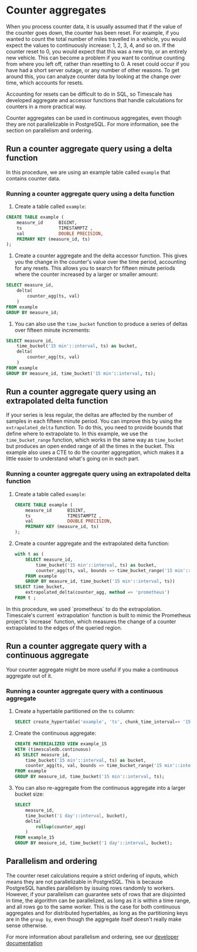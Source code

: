 # Counter aggregates
When you process counter data, it is usually assumed that if the value of the
counter goes down, the counter has been reset. For example, if you wanted to
count the total number of miles travelled in a vehicle, you would expect the
values to continuously increase: 1, 2, 3, 4, and so on. If the counter reset to
0, you would expect that this was a new trip, or an entirely new vehicle. This
can become a problem if you want to continue counting from where you left off,
rather than resetting to 0. A reset could occur if you have had a short server
outage, or any number of other reasons. To get around this, you can analyze
counter data by looking at the change over time, which accounts for resets.

Accounting for resets can be difficult to do in SQL, so Timescale has developed
aggregate and accessor functions that handle calculations for counters in a more
practical way.

<highlight type="note">
Counter aggregates can be used in continuous aggregates, even though they are
not parallelizable in PostgreSQL. For more information, see the section on
parallelism and ordering.
</highlight>

## Run a counter aggregate query using a delta function
In this procedure, we are using an example table called `example` that contains
counter data.

<procedure>

### Running a counter aggregate query using a delta function
1.  Create a table called `example`:
  ```sql
  CREATE TABLE example (
      measure_id      BIGINT,
      ts              TIMESTAMPTZ ,
      val             DOUBLE PRECISION,
      PRIMARY KEY (measure_id, ts)
  );
  ```
1.  Create a counter aggregate and the delta accessor function. This gives you the change in the counter's value over the time period, accounting for any resets. This allows you to search for fifteen minute periods where the counter increased by a larger or smaller amount:
  ```sql
  SELECT measure_id,
      delta(
          counter_agg(ts, val)
      )
  FROM example
  GROUP BY measure_id;
  ```
1.  You can also use the `time_bucket` function to produce a series of deltas over fifteen minute increments:
  ```sql
  SELECT measure_id,
      time_bucket('15 min'::interval, ts) as bucket,
      delta(
          counter_agg(ts, val)
      )
  FROM example
  GROUP BY measure_id, time_bucket('15 min'::interval, ts);
  ```

</procedure>

## Run a counter aggregate query using an extrapolated delta function
If your series is less regular, the deltas are affected by the number of samples
in each fifteen minute period. You can improve this by using the
`extrapolated_delta` function. To do this, you need to provide bounds that
define where to extrapolate to. In this example, we use the `time_bucket_range`
function, which works in the same way as `time_bucket` but produces an open
ended range of all the times in the bucket. This example also uses a CTE to do
the counter aggregation, which makes it a little easier to understand what's
going on in each part.

<procedure>

### Running a counter aggregate query using an extrapolated delta function
1.  Create a table called `example`:
    ```sql
    CREATE TABLE example (
        measure_id      BIGINT,
        ts              TIMESTAMPTZ ,
        val             DOUBLE PRECISION,
        PRIMARY KEY (measure_id, ts)
    );
    ```
1.  Create a counter aggregate and the extrapolated delta function:
    ```sql
    with t as (
        SELECT measure_id,
            time_bucket('15 min'::interval, ts) as bucket,
            counter_agg(ts, val, bounds => time_bucket_range('15 min'::interval, ts))
        FROM example
        GROUP BY measure_id, time_bucket('15 min'::interval, ts))
    SELECT time_bucket,
        extrapolated_delta(counter_agg, method => 'prometheus')
    FROM t ;
    ```

<highlight type="note">
In this procedure, we used `prometheus` to do the extrapolation. Timescale's
current `extrapolation` function is built to mimic the Prometheus project's
`increase` function, which measures the change of a counter extrapolated to the
edges of the queried region.
</highlight>

</procedure>

## Run a counter aggregate query with a continuous aggregate
Your counter aggregate might be more useful if you make a continuous aggregate
out of it.

<procedure>

### Running a counter aggregate query with a continuous aggregate
1.  Create a hypertable partitioned on the `ts` column:
    ```sql
    SELECT create_hypertable('example', 'ts', chunk_time_interval=> '15 days'::interval, migrate_data => true);
    ```
1.  Create the continuous aggregate:
    ```sql
    CREATE MATERIALIZED VIEW example_15
    WITH (timescaledb.continuous)
    AS SELECT measure_id,
        time_bucket('15 min'::interval, ts) as bucket,
        counter_agg(ts, val, bounds => time_bucket_range('15 min'::interval, ts))
    FROM example
    GROUP BY measure_id, time_bucket('15 min'::interval, ts);
    ```
1.  You can also re-aggregate from the continuous aggregate into a larger
    bucket size:
    ```sql
    SELECT
        measure_id,
        time_bucket('1 day'::interval, bucket),
        delta(
            rollup(counter_agg)
        )
    FROM example_15
    GROUP BY measure_id, time_bucket('1 day'::interval, bucket);
    ```

</procedure>

## Parallelism and ordering
The counter reset calculations require a strict ordering of inputs, which means
they are not parallelizable in PostgreSQL. This is because PostgreSQL handles
parallelism by issuing rows randomly to workers. However, if your parallelism
can guarantee sets of rows that are disjointed in time, the algorithm can be
parallelized, as long as it is within a time range, and all rows go to the same
worker. This is the case for both continuous aggregates and for distributed
hypertables, as long as the partitioning keys are in the `group by`, even though
the aggregate itself doesn't really make sense otherwise.

For more information about parallelism and ordering, see our
[developer documentation][gh-parallelism-ordering]


[gh-parallelism-ordering]: https://github.com/timescale/timescaledb-toolkit/blob/main/docs/counter_agg.md#counter-agg-ordering
